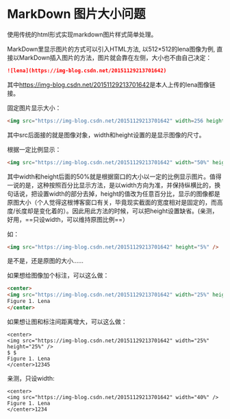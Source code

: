 # MarkDown 图片大小问题

使用传统的html形式实现markdown图片样式简单处理。

MarkDown里显示图片的方式可以引入HTML方法, 
 以512×512的lena图像为例, 
 直接以MarkDown插入图片的方法，图片就会靠在左侧，大小也不由自己决定：

```markdown
![lena](https://img-blog.csdn.net/20151129213701642)
```

其中<https://img-blog.csdn.net/20151129213701642>是本人上传的lena图像链接。

固定图片显示大小：

```html
<img src="https://img-blog.csdn.net/20151129213701642" width=256 height=256/>
```

其中src后面接的就是图像对象，width和height设置的是显示图像的尺寸。

根据一定比例显示：

```html
<img src="https://img-blog.csdn.net/20151129213701642" width="50%" height="50%" />
```

其中width和height后面的50%就是根据窗口的大小以一定的比例显示图片。值得一说的是，这种按照百分比显示方法，是以width方向为准，并保持纵横比的，换句话说，把设置width的部分去掉，height的值改为任意百分比，显示的图像都是原图大小（个人觉得这根博客窗口有关，毕竟现实截面的宽度相对是固定的，而高度/长度却是变化着的）。因此用此方法的时候，可以把height设置缺省。(亲测，好用，==只设width，可以维持原图比例==）

如：

```html
<img src="https://img-blog.csdn.net/20151129213701642" height="5%" />
```

是不是，还是原图的大小……

如果想给图像加个标注，可以这么做：

```html
<center>
<img src="https://img-blog.csdn.net/20151129213701642" width="25%" height="25%" />
Figure 1. Lena
</center>
```

 如果想让图和标注间距离增大，可以这么做：

```
<center>
<img src="https://img-blog.csdn.net/20151129213701642" width="25%" height="25%" />
$ $
Figure 1. Lena
</center>12345
```

亲测，只设width:

```
<center>
<img src="https://img-blog.csdn.net/20151129213701642" width="40%" />
Figure 1. Lena
</center>1234
```
